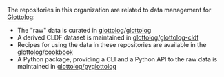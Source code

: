 The repositories in this organization are related to data management for [Glottolog](https://glottolog.org):
- The "raw" data is curated in [glottolog/glottolog](https://github.com/glottolog/glottolog)
- A derived CLDF dataset is maintained in [glottolog/glottolog-cldf](https://github.com/glottolog/glottolog-cldf)
- Recipes for using the data in these repositories are available in the [glottolog/cookbook](https://github.com/glottolog/cookbook)
- A Python package, providing a CLI and a Python API to the raw data is maintained in [glottolog/pyglottolog](https://github.com/glottolog/pyglottolog)
